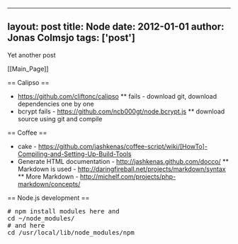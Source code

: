 
---
layout: post
title: Node
date: 2012-01-01
author: Jonas Colmsjo
tags: ['post']
---

Yet another post





[[Main_Page]]


== Calipso ==


* https://github.com/cliftonc/calipso
** fails - download git, download dependencies one by one
* bcrypt fails - https://github.com/ncb000gt/node.bcrypt.js
** download source using git and compile


== Coffee ==

* cake - https://github.com/jashkenas/coffee-script/wiki/[HowTo]-Compiling-and-Setting-Up-Build-Tools
* Generate HTML documentation - http://jashkenas.github.com/docco/
** Markdown is used -  http://daringfireball.net/projects/markdown/syntax
** More Markdown - http://michelf.com/projects/php-markdown/concepts/


== Node.js development ==



<pre>
# npm install modules here and 
cd ~/node_modules/
# and here 
cd /usr/local/lib/node_modules/npm


</pre>
